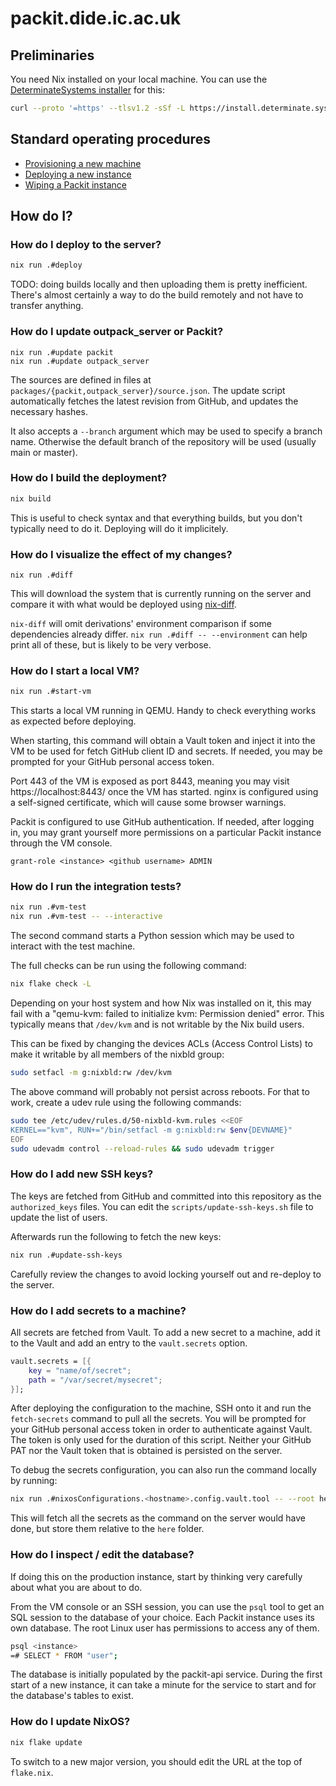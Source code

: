 # packit.dide.ic.ac.uk

## Preliminaries

You need Nix installed on your local machine. You can use the
[DeterminateSystems installer](https://github.com/DeterminateSystems/nix-installer) for this:

```sh
curl --proto '=https' --tlsv1.2 -sSf -L https://install.determinate.systems/nix | sh -s -- install
```

## Standard operating procedures
- [Provisioning a new machine](playbooks/new-machine-provisioning.md)
- [Deploying a new instance](playbooks/new-packit-instance.md)
- [Wiping a Packit instance](playbooks/wipe-packit-instance.md)

## How do I?
### How do I deploy to the server?

```sh
nix run .#deploy
```

TODO: doing builds locally and then uploading them is pretty inefficient.
There's almost certainly a way to do the build remotely and not have to transfer
anything.

### How do I update outpack_server or Packit?

```
nix run .#update packit
nix run .#update outpack_server
```

The sources are defined in files at `packages/{packit,outpack_server}/source.json`.
The update script automatically fetches the latest revision from GitHub, and
updates the necessary hashes.

It also accepts a `--branch` argument which may be used to specify a branch
name. Otherwise the default branch of the repository will be used (usually main
or master).

### How do I build the deployment?

```sh
nix build
```

This is useful to check syntax and that everything builds, but you don't
typically need to do it. Deploying will do it implicitely.

### How do I visualize the effect of my changes?

```
nix run .#diff
```

This will download the system that is currently running on the server and
compare it with what would be deployed using [nix-diff](https://github.com/Gabriella439/nix-diff).

`nix-diff` will omit derivations' environment comparison if some dependencies
already differ. `nix run .#diff -- --environment` can help print all of these,
but is likely to be very verbose.

### How do I start a local VM?

```sh
nix run .#start-vm
```

This starts a local VM running in QEMU. Handy to check everything works as
expected before deploying.

When starting, this command will obtain a Vault token and inject it into the VM
to be used for fetch GitHub client ID and secrets. If needed, you may be
prompted for your GitHub personal access token.

Port 443 of the VM is exposed as port 8443, meaning you may visit
https://localhost:8443/ once the VM has started. nginx is configured using a
self-signed certificate, which will cause some browser warnings.

Packit is configured to use GitHub authentication. If needed, after logging in,
you may grant yourself more permissions on a particular Packit instance through
the VM console.

```
grant-role <instance> <github username> ADMIN
```

### How do I run the integration tests?

```sh
nix run .#vm-test
nix run .#vm-test -- --interactive
```

The second command starts a Python session which may be used to interact with the test machine.

The full checks can be run using the following command:
```sh
nix flake check -L
```

Depending on your host system and how Nix was installed on it, this may fail
with a "qemu-kvm: failed to initialize kvm: Permission denied" error. This
typically means that `/dev/kvm` and is not writable by the Nix build users.

This can be fixed by changing the devices ACLs (Access Control Lists) to make it writable by all
members of the nixbld group:

```sh
sudo setfacl -m g:nixbld:rw /dev/kvm
```

The above command will probably not persist across reboots. For that to work,
create a udev rule using the following commands:

```sh
sudo tee /etc/udev/rules.d/50-nixbld-kvm.rules <<EOF
KERNEL=="kvm", RUN+="/bin/setfacl -m g:nixbld:rw $env{DEVNAME}"
EOF
sudo udevadm control --reload-rules && sudo udevadm trigger
```

### How do I add new SSH keys?

The keys are fetched from GitHub and committed into this repository as the
`authorized_keys` files. You can edit the `scripts/update-ssh-keys.sh` file to
update the list of users.

Afterwards run the following to fetch the new keys:
```sh
nix run .#update-ssh-keys
```

Carefully review the changes to avoid locking yourself out and re-deploy to the
server.

### How do I add secrets to a machine?

All secrets are fetched from Vault. To add a new secret to a machine, add it
to the Vault and add an entry to the `vault.secrets` option.

```nix
vault.secrets = [{
    key = "name/of/secret";
    path = "/var/secret/mysecret";
}];
```

After deploying the configuration to the machine, SSH onto it and run the
`fetch-secrets` command to pull all the secrets. You will be prompted for your
GitHub personal access token in order to authenticate against Vault.  The
token is only used for the duration of this script. Neither your GitHub PAT
nor the Vault token that is obtained is persisted on the server.

To debug the secrets configuration, you can also run the command locally by
running:

```sh
nix run .#nixosConfigurations.<hostname>.config.vault.tool -- --root here
```

This will fetch all the secrets as the command on the server would have done,
but store them relative to the `here` folder.

### How do I inspect / edit the database?

If doing this on the production instance, start by thinking very carefully
about what you are about to do.

From the VM console or an SSH session, you can use the `psql` tool to get an
SQL session to the database of your choice. Each Packit instance uses its own
database. The root Linux user has permissions to access any of them.

```sh
psql <instance>
=# SELECT * FROM "user";
```

The database is initially populated by the packit-api service. During the first
start of a new instance, it can take a minute for the service to start and for
the database's tables to exist.

### How do I update NixOS?

```sh
nix flake update
```

To switch to a new major version, you should edit the URL at the top of `flake.nix`.
